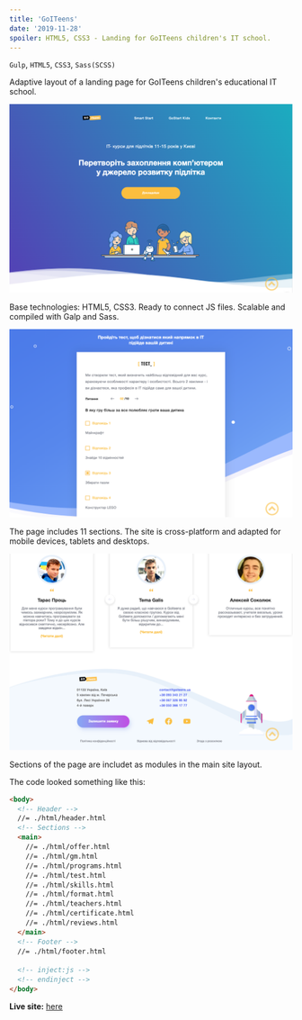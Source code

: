 ```yaml
---
title: 'GoITeens'
date: '2019-11-28'
spoiler: HTML5, CSS3 - Landing for GoITeens children's IT school.
---
```

`Gulp`, `HTML5`, `CSS3`, `Sass(SCSS)`
![]()

Adaptive layout of a landing page for GoITeens children's educational IT school.

![GoITeens](./goiteens_1.png)

Base technologies: HTML5, CSS3. Ready to connect JS files. Scalable and compiled with Galp and Sass.

![GoITeens](./goiteens_2.png)

The page includes 11 sections. The site is cross-platform and adapted for mobile devices, tablets and desktops.

![GoITeens](./goiteens_3.png)

Sections of the page are includet as modules in the main site layout.

The code looked something like this:

```html
<body>
  <!-- Header -->
  //= ./html/header.html
  <!-- Sections -->
  <main>
    //= ./html/offer.html
    //= ./html/gm.html
    //= ./html/programs.html
    //= ./html/test.html
    //= ./html/skills.html
    //= ./html/format.html
    //= ./html/teachers.html
    //= ./html/certificate.html
    //= ./html/reviews.html
  </main>
  <!-- Footer -->
  //= ./html/footer.html

  <!-- inject:js -->
  <!-- endinject -->
</body>
```

**Live site:** [here](https://mort-gh.github.io/varya/build/)
